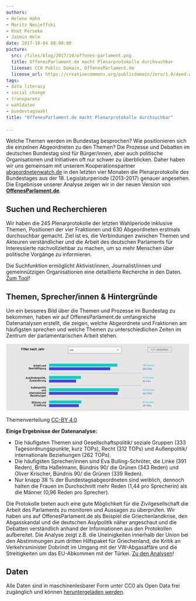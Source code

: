 ```yaml
---
authors: 
- Helene Hahn
- Moritz Neujeffski
- Knut Perseke
- Jasmin Helm
date: 2017-10-04 08:00:00
picture:
  src: /files/blog/2017/10/offenes-parlament.png
  title: OffenesParlament.de macht Plenarprotokolle durchsuchbar
  license: CC0 Public Domain, OffenesParlament.de
  license_url: https://creativecommons.org/publicdomain/zero/1.0/deed.de
tags:
- data literacy
- social change
- transparenz
- wahldaten
- bundestagswahl
title: "OffenesParlament.de macht Plenarprotokolle durchsuchbar"

---
```


Welche Themen werden im Bundestag besprochen? Wie positionieren sich die einzelnen Abgeordneten zu den Themen? Die Prozesse und Debatten im deutschen Bundestag sind für Bürger/innen, aber auch politische Organisationen und Initiativen oft nur schwer zu überblicken. Daher haben wir uns gemeinsam mit unserem Kooperationspartner [abgeordnetenwatch.de](https://abgeordnetenwatch.de) in den letzten vier Monaten die Plenarprotokolle des Bundestages aus der 18. Legislaturperiode (2013-2017) genauer angesehen. Die Ergebnisse unserer Analyse zeigen wir in der neuen Version von **[OffenesParlament.de](https://offenesparlament.de)**. 

## Suchen und Recherchieren

Wir haben die 245 Plenarprotokolle der letzten Wahlperiode inklusive Themen, Positionen der vier Fraktionen und 630 Abgeordneten erstmals durchsuchbar gemacht. Ziel ist es, die Verbindungen zwischen Themen und Akteuren verständlicher und die Arbeit des deutschen Parlaments für Interessierte nachvollziehbar zu machen, um so mehr Menschen über politische Vorgänge zu informieren.

Die Suchfunktion ermöglicht Aktivist/innen, Journalist/innen und gemeinnützigen Organisationen eine detaillierte Recherche in den Daten. [Zum Tool](https://offenesparlament.de/protokolle/)!

## Themen, Sprecher/innen & Hintergründe

Um ein besseres Bild über die Themen und Prozesse im Bundestag zu bekommen, haben wir auf OffenesParlament.de umfangreiche Datenanalysen erstellt, die zeigen, welche Abgeordnete und Fraktionen am häufigsten sprechen und welche Themen zu unterschiedlichen Zeiten im Zentrum der parlamentarischen Arbeit stehen.  

![Themenverteilung](/files/blog/2017/10/themen-offenes-parlament.png)

<p class="post-image-license"> Themenverteilung <a href="https://creativecommons.org/licenses/by/4.0/deed.de">CC-BY 4.0</a></p>

**Einige Ergebnisse der Datenanalyse:**

* Die häufigsten Themen sind Gesellschaftspolitik/ soziale Gruppen (333 Tagesordnungspunkte, kurz TOPs), Recht (312 TOPs) und Außenpolitik/ internationale Beziehungen (262 TOPs).
* Die häufigsten Sprecher/innen sind Eva Bulling-Schröter, die Linke (391 Reden), Britta Haßelmann, Bündnis 90/ die Grünen (343 Reden) und Oliver Krischer, Bündnis 90/ die Grünen (339 Reden).	
* Nur knapp 38 % der Bundestagsabgeordneten sind weiblich, dennoch halten die Frauen im Durchschnitt mehr Reden (1,44 pro Sprecherin) als die Männer (0,96 Reden pro Sprecher).

Die Protokolle bieten auch eine gute Möglichkeit für die Zivilgesellschaft die Arbeit des Parlaments zu monitoren und Aussagen zu überprüfen. Wir haben uns auf OffenesParlament.de als Beispiel die Griechenlandkrise, den Abgasskandal und die deutschen Asylpolitik näher angeschaut und die Debatten verständlich anhand der Informationen aus den Protokollen aufbereitet. Die Analyse zeigt z.B. die Uneinigkeiten innerhalb der Union bei den Abstimmungen zum dritten Hilfspaket für Griechenland, die Kritik an Verkehrsminister Dobrindt im Umgang mit der VW-Abgasaffäre und die Streitigkeiten um das EU-Abkommen mit der Türkei. [Zu den Analysen](https://offenesparlament.de/analyse/)!

## Daten

Alle Daten sind in maschinenlesbarer Form unter CC0 als Open Data frei zugänglich und können [heruntergeladen werden](https://offenesparlament.de/daten/). 


